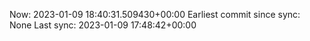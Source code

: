 Now: 2023-01-09 18:40:31.509430+00:00 Earliest commit since sync: None Last sync: 2023-01-09 17:48:42+00:00
